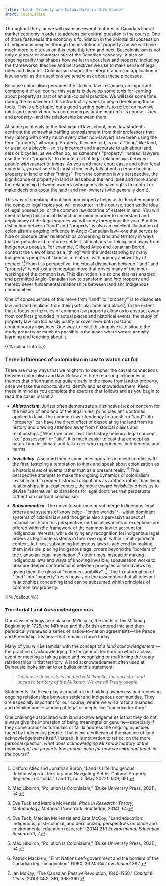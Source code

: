 ```yaml
---
title: 'Land, Property and Colonialism in this Course'
short: Colonialism
---
```


Throughout the year we will examine several features of Canada's liberal market economy in order to address our central question in the course. One of those features is the economy's foundation in the colonial dispossession of Indigenous peoples through the institution of property and we will have much more to discuss on this topic this term and next. But colonialism is not only a *feature* or characteristic of the Canadian economy--it also an ongoing reality that shapes how we learn about law and property, including the frameworks, theories and perspectives we use to make sense of legal rules and disputes. Colonialism shapes the interpretation and application of law, as well as the questions we tend to ask about these processes. 

Because colonialism pervades the study of law in Canada, an important component of our course this year is to develop some tools for learning about property as part of an anti-colonial practice. We will take some time during the remainder of this introductory week to begin developing those tools. This is a big topic, but a good starting point is to reflect on how we think and speak about two core concepts at the heart of this course--*land* and *property*--and the relationship between them.

At some point early in the first year of law school, most law students confront the somewhat baffling admonishment from their professors that they (along with pretty much every other non-lawyer) have been using the term "property" all wrong. Property, they are told, is not a "thing" like land, or a car, or a bicycle--so it is incorrect and inaccurate to talk about land, cars or bicycles, as we often do, as someone's "property". Instead, lawyers use the term "property" to denote a set of legal relationships *between people with respect to things*. As you read more court cases and other legal materials, you will see that jurists frequently talk about a person holding property *in* land or other "things". From the common law's perspective, the significance of property in land is less about the land itself and more about the relationship between owners (who generally have rights to control or make decisions about the land) and non-owners (who generally don't).

This way of speaking about land and property helps us to decipher many of the complex legal topics you will encounter in this course, such as the idea of legal possession, or the common law doctrine of estates in land. You will need to keep this crucial distinction in mind in order to understand and apply many of the legal sources we will study throughout the year. But this distinction between "land" and "property" is also an excellent illustration of colonialism's ongoing influence in Anglo-Canadian law--one that serves to hide or obscure other relationships concerning land and territory in ways that perpetuate and reinforce settler justifications for taking land away from Indigenous peoples. For example, Clifford Atleo and Jonathan Boron contrast the view of land as a "thing" with the understanding by many Indigenous peoples of "land as a relative...with agency and worthy of respect."[^atleo2022] From this perspective, the crucial distinction between "land" and "property" is not just a conceptual move that drives many of the inner-workings of the common law. This distinction is also one that has enabled and permitted Anglo-Canadian law to transform land *into* property and thereby sever fundamental relationships between land and Indigenous communities. 

One of consequences of this move from "land" to "property" is to dissociate law and land relations from their particular time and place.[^liboiron2021] To the extent that a focus on the rules of common law property allow us to abstract away from conflicts grounded in actual places and historical events, the study of property law can too easily justify or cover over both past and contemporary injustices. One way to resist this impulse is to situate the study property as much as possible in the place where we are actually learning and teaching about it.

{{% callout info %}} 

### Three influences of colonialism in law to watch out for

There are many ways that we might try to decipher the causal connections between colonialism and law. Below are three recurring influences or themes that often stand out quite clearly in the move from land to property, once we take the opportunity to identify and acknowledge them. Keep these in mind as you complete the exercise that follows and as you begin to read the cases in Unit 2. 

- ***Ahistoricism***. Jurists often demonstrate a distinctive lack of concern for the history of land and of the legal rules, principles and doctrines applied to land. The common law's tendency to transform "land" into "property" can have the direct effect of dissociating the land from its history and drawing attention away from historical claims and relationships.[^tuck2014a] When we cover over the history behind a legal concept like "possession" or "title", it is much easier to cast that concept as natural and legitimate and fail to ask who experiences their benefits and harms.

- ***Invisibility***. A second theme sometimes operates in direct conflict with the first, fostering a temptation to think and speak about colonization as a historical set of events rather than as a present reality.[^tuck2014b] This perspective attempts to make the ongoing dynamics of colonialism invisible and to render historical obligations as artifacts rather than living relationships. In a legal context, the move toward *invisibility* drives us to devise "alternative" explanations for legal doctrines that perpetuate rather than confront colonialism. 

- ***Subsummation***. The move to subsume or submerge Indigenous legal orders and systems of knowledge--"entire worlds"[^liboiron2021]--within dominant systems of colonial law and thought is also a pervasive aspect of colonialism. From this perspective, certain allowances or exceptions are offered within the framework of the common law to account for Indigenous interests, while denying any recognition for Indigenous legal orders as legitimate systems in their own right, within a multi-juridical context<!--Borrows cite?-->. At times, subsuming Indigenous laws is achieved by making them invisible, placing Indigenous legal orders beyond the "borders of the Canadian legal imagination".[^macklem1990] Other times, instead of making Indigenous laws and ways of knowing invisible, subsumation works to obscure deeper contradictions between principles or worldviews by giving them the gloss of "commensurability". [^mckay2010]. The transformation of "land" into "property" rests heavily on the assumption that all relevant relationships concerning land can be subsumed within principles of common law property. 

[^tuck2014a]: Eve Tuck and Marcia McKenzie, *Place in Research: Theory, Methodology, Methods* (New York: Routledge, 2014), 64.

[^tuck2014b]: Eve Tuck, Marcian McKenzie and Kate McCoy, "Land education: Indigenous, post-colonial, and decolonizing perspectives on place and environmental education research" (2014) 21:1 *Environmental Education Research* 1, 7. 

[^liboiron2021]: Max Liboiron, “Pollution Is Colonialism,” (Duke University Press, 2021), 54.

[^macklem1990]: Patrick Macklem, "First Nations self-government and the borders of the Canadian legal imagination" (1990) 36 *McGill Law Journal* 382.

[^mckay2010]: Ian McKay, “The Canadian Passive Revolution, 1840-1950,” *Capital & Class* (2010) 34:3, 361, 368-369.

{{% /callout %}}

### Territorial Land Acknowledgements

Our class meetings take place in Mi'kma'ki, the lands of the Mi'kmaq. Beginning in 1725, the Mi’kmaq and the British entered into and then periodically renewed a series of nation-to-nation agreements—the Peace and Friendship Treaties—that remain in force today.

Many of you will be familiar with the concept of a *land acknowledgement* — the practice of acknowledging the Indigenous territory on which a class, event or meeting is taking place and recognizing or reaffirming the treaty relationships in that territory. A land acknowledgement often used at Dalhousie looks similar to or builds on this statement:

> *Dalhousie University is located in Mi'kma'ki, the ancestral and unceded territory of the Mi'kmaq. We are all Treaty people.*

Statements like these play a crucial role in building awareness and renewing ongoing relationships between settler and Indigenous communities. They are especially important for our course, where we will aim for a nuanced and detailed understanding of legal concepts like "unceded territory".

One challenge associated with land acknowledgements is that they do not always give the impression of being meaningful or genuine—especially if they come across as formulaic or fail to address the ongoing injustices faced by Indigenous people. That is not a criticism of the practice of land acknowledgements itself. Instead, it is motivation to reflect on the more personal question: *what does acknowledging Mi'kmaw territory at the beginning of our property law course mean for how we learn and teach in the course?* 

[^atleo2022]: Clifford Atleo and Jonathan Boron, "Land Is Life: Indigenous Relationships to Territory and Navigating Settler Colonial Property Regimes in Canada," Land 11, no. 5 (May 2022): 609, 610.

[^liboiron2021]: Max Liboiron, “Pollution Is Colonialism,” (Duke University Press, 2021).

